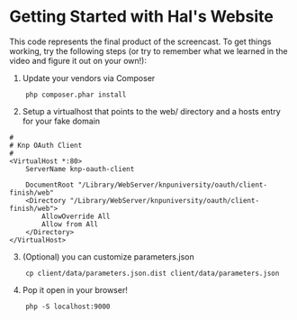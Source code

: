 Getting Started with Hal's Website
==================================

This code represents the final product of the screencast. To get things working,
try the following steps (or try to remember what we learned in the video and figure
it out on your own!):

1) Update your vendors via Composer

```cli
    php composer.phar install
```

2) Setup a virtualhost that points to the web/ directory and a hosts entry
   for your fake domain

```config
#
# Knp OAuth Client
#
<VirtualHost *:80>
    ServerName knp-oauth-client

    DocumentRoot "/Library/WebServer/knpuniversity/oauth/client-finish/web"
    <Directory "/Library/WebServer/knpuniversity/oauth/client-finish/web">
        AllowOverride All
        Allow from All
    </Directory>
</VirtualHost>
```

3) (Optional) you can customize parameters.json

```cli
    cp client/data/parameters.json.dist client/data/parameters.json
```

4) Pop it open in your browser!

```cli
    php -S localhost:9000
```

